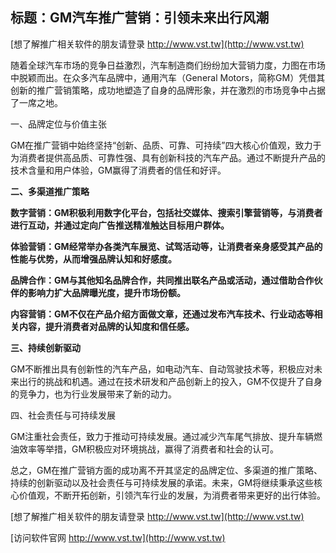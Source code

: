 ## **标题：GM汽车推广营销：引领未来出行风潮**

[想了解推广相关软件的朋友请登录 http://www.vst.tw](http://www.vst.tw)

随着全球汽车市场的竞争日益激烈，汽车制造商们纷纷加大营销力度，力图在市场中脱颖而出。在众多汽车品牌中，通用汽车（General Motors，简称GM）凭借其创新的推广营销策略，成功地塑造了自身的品牌形象，并在激烈的市场竞争中占据了一席之地。

一、品牌定位与价值主张

GM在推广营销中始终坚持“创新、品质、可靠、可持续”四大核心价值观，致力于为消费者提供高品质、可靠性强、具有创新科技的汽车产品。通过不断提升产品的技术含量和用户体验，GM赢得了消费者的信任和好评。

**二、多渠道推广策略**

**数字营销：GM积极利用数字化平台，包括社交媒体、搜索引擎营销等，与消费者进行互动，并通过定向广告推送精准触达目标用户群体。**

**体验营销：GM经常举办各类汽车展览、试驾活动等，让消费者亲身感受其产品的性能与优势，从而增强品牌认知和好感度。**

**品牌合作：GM与其他知名品牌合作，共同推出联名产品或活动，通过借助合作伙伴的影响力扩大品牌曝光度，提升市场份额。**

**内容营销：GM不仅在产品介绍方面做文章，还通过发布汽车技术、行业动态等相关内容，提升消费者对品牌的认知度和信任感。**

**三、持续创新驱动**

GM不断推出具有创新性的汽车产品，如电动汽车、自动驾驶技术等，积极应对未来出行的挑战和机遇。通过在技术研发和产品创新上的投入，GM不仅提升了自身的竞争力，也为行业发展带来了新的动力。

四、社会责任与可持续发展

GM注重社会责任，致力于推动可持续发展。通过减少汽车尾气排放、提升车辆燃油效率等举措，GM积极应对环境挑战，赢得了消费者和社会的认可。

总之，GM在推广营销方面的成功离不开其坚定的品牌定位、多渠道的推广策略、持续的创新驱动以及社会责任与可持续发展的承诺。未来，GM将继续秉承这些核心价值观，不断开拓创新，引领汽车行业的发展，为消费者带来更好的出行体验。

[想了解推广相关软件的朋友请登录 http://www.vst.tw](http://www.vst.tw)


[访问软件官网 http://www.vst.tw](http://www.vst.tw)
